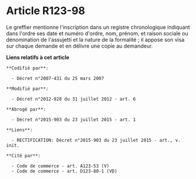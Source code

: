 # Article R123-98

Le greffier mentionne l'inscription dans un registre chronologique indiquant dans l'ordre ses date et numéro d'ordre, nom,
prénom, et raison sociale ou dénomination de l'assujetti et la nature de la formalité ; il appose son visa     sur chaque
demande et en délivre une copie au demandeur.

**Liens relatifs à cet article**

	**Codifié par**:

	  - Décret n°2007-431 du 25 mars 2007

	**Modifié par**:

	  - Décret n°2012-928 du 31 juillet 2012 - art. 6

	**Abrogé par**:

	  - Décret n°2015-903 du 23 juillet 2015 - art. 1

	**Liens**:

	  - RECTIFICATION: Décret n°2015-903 du 23 juillet 2015 - art., v. init.

	**Cité par**:

	  - Code de commerce - art. A123-53 (V)
	  - Code de commerce - art. D123-80-1 (VD)
